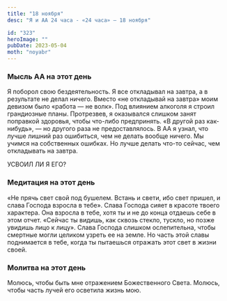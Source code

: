```yaml
---
title: "18 ноября"
desc: "Я и АА 24 часа - «24 часа» — 18 ноября"

id: "323"
heroImage: ""
pubDate: 2023-05-04
moth: "noyabr"
---
```


### Мысль АА на этот день

Я поборол свою бездеятельность. Я все откладывал на завтра, а в результате не
делал ничего. Вместо «не откладывай на завтра» моим девизом было «работа — не
волк». Под влиянием алкоголя я строил грандиозные планы. Протрезвев, я
оказывался слишком занят поправкой здоровья, чтобы что-либо предпринять. «В
другой раз как-нибудь», — но другого раза не предоставлялось. В АА я узнал,
что лучше лишний раз ошибиться, чем не делать вообще ничего. Мы учимся на
собственных ошибках. Но лучше делать что-то сейчас, чем откладывать на завтра.

УСВОИЛ ЛИ Я ЕГО?

### Медитация на этот день

«Не прячь свет свой под бушелем. Встань и свети, ибо свет пришел, и слава
Господа взросла в тебе». Слава Господа сияет в красоте твоего характера. Она
взросла в тебе, хотя ты и не до конца отдаешь себе в этом отчет. «Сейчас ты
видишь, как сквозь стекло, тускло, но позже увидишь лицо к лицу». Слава
Господа слишком ослепительна, чтобы смертные могли целиком узреть ее на земле.
Но часть этой славы поднимается в тебе, когда ты пытаешься отражать этот свет
в жизни своей.

### Молитва на этот день

Молюсь, чтобы быть мне отражением Божественного Света. Молюсь, чтобы часть
лучей его осветила жизнь мою.
